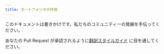 ```yaml
---
title: ポートフォリオの作成
---
```


このドキュメントは書きかけです。私たちのコミュニティーの発展を手伝ってください。

あなたの Pull Request が承認されるように[翻訳スタイルガイド](/contributing/gatsby-style-guide/) に目を通してください。
